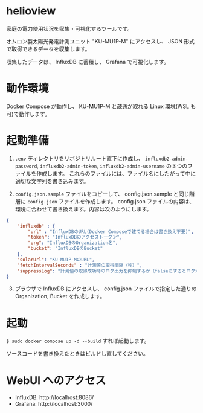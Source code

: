 # helioview

家庭の電力使用状況を収集・可視化するツールです。

オムロン製太陽光発電計測ユニット "KU-MU1P-M" にアクセスし、 JSON 形式で取得できるデータを収集します。

収集したデータは、 InfluxDB に蓄積し、 Grafana で可視化します。

# 動作環境

Docker Compose が動作し、 KU-MU1P-M と疎通が取れる Linux 環境(WSL も可)で動作します。

# 起動準備

1. `.env` ディレクトリをリポジトリルート直下に作成し、 `influxdb2-admin-password`, `influxdb2-admin-token`, `influxdb2-admin-username` の３つのファイルを作成します。
これらのファイルには、ファイル名にしたがって中に適切な文字列を書き込みます。

2. `config.json.sample` ファイルをコピーして、 config.json.sample と同じ階層に `config.json` ファイルを作成します。
config.json ファイルの内容は、環境に合わせて書き換えます。内容は次のようにします。

```json
{
    "influxdb" : {
        "url" : "InfluxDBのURL(Docker Composeで建てる場合は書き換え不要)",
        "token": "InfluxDBのアクセストークン",
        "org": "InfluxDBのOrganization名",
        "bucket": "InfluxDBのBucket"
    },
    "solarUrl": "KU-MU1P-MのURL",
    "fetchIntervalSeconds" : "計測値の取得間隔（秒）",
    "suppressLog": "計測値の取得成功時のログ出力を抑制するか（falseにするとログが出る）"
}
```

3. ブラウザで InfluxDB にアクセスし、 config.json ファイルで指定した通りの Organization, Bucket を作成します。

#  起動

`$ sudo docker compose up -d --build` すれば起動します。

ソースコードを書き換えたときはビルドし直してください。

# WebUI へのアクセス

* InfluxDB: http://localhost:8086/
* Grafana: http://localhost:3000/

